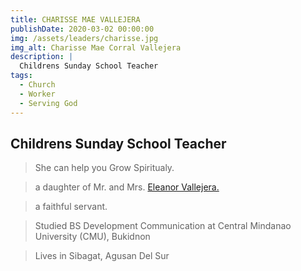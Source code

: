 ```yaml
---
title: CHARISSE MAE VALLEJERA
publishDate: 2020-03-02 00:00:00
img: /assets/leaders/charisse.jpg
img_alt: Charisse Mae Corral Vallejera
description: |
  Childrens Sunday School Teacher
tags:
  - Church
  - Worker
  - Serving God
---
```


## Childrens Sunday School Teacher

> She can help you Grow Spiritualy. 

> a daughter of Mr. and Mrs. <a href="/leadership/maam-eleanor/">Eleanor Vallejera.</a> 

> a faithful servant.

> Studied BS Development Communication at Central Mindanao University (CMU), Bukidnon

> Lives in Sibagat, Agusan Del Sur
